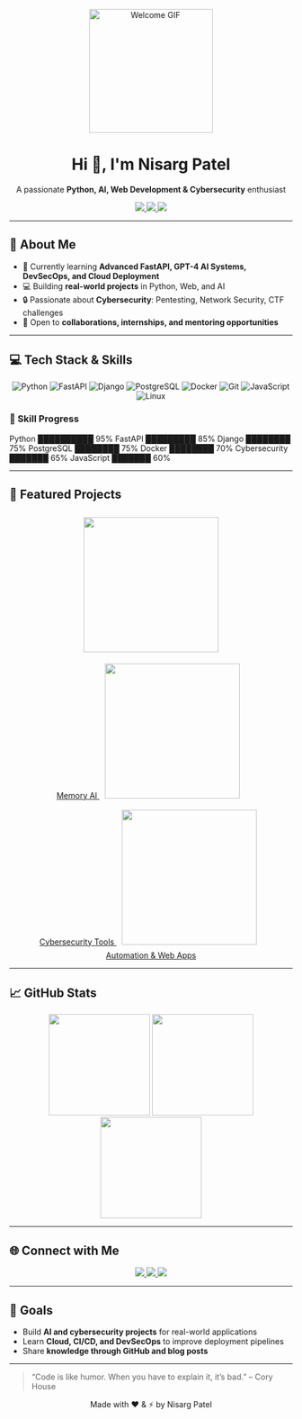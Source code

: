 <p align="center">
  <img src="https://media.giphy.com/media/xT0xeJpnrWC4XWblEk/giphy.gif" alt="Welcome GIF" width="220"/>
</p>

<h1 align="center">Hi 👋, I'm Nisarg Patel</h1>
<p align="center">A passionate <strong>Python, AI, Web Development & Cybersecurity</strong> enthusiast</p>

<p align="center">
  <a href="https://github.com/NisargPatel1704">
    <img src="https://img.shields.io/badge/GitHub-NisargPatel1704-181717?logo=github&logoColor=white"/>
  </a>
  <a href="https://www.linkedin.com/in/nisarg-patel-1704/](https://www.linkedin.com/in/nisarg-patel-870073217">
    <img src="https://img.shields.io/badge/LinkedIn-NisargPatel-0A66C2?logo=linkedin&logoColor=white"/>
  </a>
  <a href="mailto:nisargpatel24880@gmail.com">
    <img src="https://img.shields.io/badge/Email-nisargpatel24880@gmail.com-D14836?logo=gmail&logoColor=white"/>
  </a>
</p>

---

## 🌟 About Me

- 🌱 Currently learning **Advanced FastAPI, GPT-4 AI Systems, DevSecOps, and Cloud Deployment**  
- 💻 Building **real-world projects** in Python, Web, and AI  
- 🔒 Passionate about **Cybersecurity**: Pentesting, Network Security, CTF challenges  
- 🤝 Open to **collaborations, internships, and mentoring opportunities**  

---

## 💻 Tech Stack & Skills

<p align="center">
  <img alt="Python" src="https://img.shields.io/badge/Python-3776AB?logo=python&logoColor=white"/>
  <img alt="FastAPI" src="https://img.shields.io/badge/FastAPI-009688?logo=fastapi&logoColor=white"/>
  <img alt="Django" src="https://img.shields.io/badge/Django-092E20?logo=django&logoColor=white"/>
  <img alt="PostgreSQL" src="https://img.shields.io/badge/PostgreSQL-336791?logo=postgresql&logoColor=white"/>
  <img alt="Docker" src="https://img.shields.io/badge/Docker-2496ED?logo=docker&logoColor=white"/>
  <img alt="Git" src="https://img.shields.io/badge/Git-F05032?logo=git&logoColor=white"/>
  <img alt="JavaScript" src="https://img.shields.io/badge/JavaScript-F7DF1E?logo=javascript&logoColor=black"/>
  <img alt="Linux" src="https://img.shields.io/badge/Linux-FCC624?logo=linux&logoColor=black"/>
</p>

### 🔹 Skill Progress


Python        ██████████ 95%
FastAPI       █████████  85%
Django        ████████   75%
PostgreSQL    ████████   75%
Docker        ████████   70%
Cybersecurity ███████    65%
JavaScript    ███████    60%

---

## 🚀 Featured Projects

<div align="center">

<a href="https://github.com/NisargPatel1704/my-memory-ai" target="_blank">
  <img src="https://media.giphy.com/media/3o7aCTfyhYawdOXcFW/giphy.gif" width="240" style="margin:10px" />
  <br>Memory AI
</a>

<a href="#" target="_blank">
  <img src="https://media.giphy.com/media/l0Exk8EUzSLsrErEQ/giphy.gif" width="240" style="margin:10px" />
  <br>Cybersecurity Tools
</a>

<a href="#" target="_blank">
  <img src="https://media.giphy.com/media/26tn33aiTi1jkl6H6/giphy.gif" width="240" style="margin:10px" />
  <br>Automation & Web Apps
</a>

</div>

---

## 📈 GitHub Stats

<p align="center">
  <img height="180" src="https://github-readme-stats.vercel.app/api?username=NisargPatel1704&show_icons=true&theme=radical&count_private=true"/>
  <img height="180" src="https://github-readme-stats.vercel.app/api/top-langs/?username=NisargPatel1704&layout=compact&theme=radical"/>
  <img height="180" src="https://github-readme-streak-stats.herokuapp.com/?user=NisargPatel1704&theme=radical"/>
</p>

---

## 🌐 Connect with Me

<p align="center">
  <a href="https://www.linkedin.com/in/nisarg-patel-1704/">
    <img src="https://img.shields.io/badge/LinkedIn-NisargPatel-0A66C2?logo=linkedin&logoColor=white"/>
  </a>
  <a href="mailto:nisarg@example.com">
    <img src="https://img.shields.io/badge/Email-nisarg@example.com-D14836?logo=gmail&logoColor=white"/>
  </a>
  <a href="https://twitter.com/">
    <img src="https://img.shields.io/badge/Twitter-@_YOUR_HANDLE-1DA1F2?logo=twitter&logoColor=white"/>
  </a>
</p>

---

## 🎯 Goals

- Build **AI and cybersecurity projects** for real-world applications  
- Learn **Cloud, CI/CD, and DevSecOps** to improve deployment pipelines  
- Share **knowledge through GitHub and blog posts**  

---

> “Code is like humor. When you have to explain it, it’s bad.” – Cory House

<p align="center">Made with ❤️ & ⚡ by Nisarg Patel</p>
